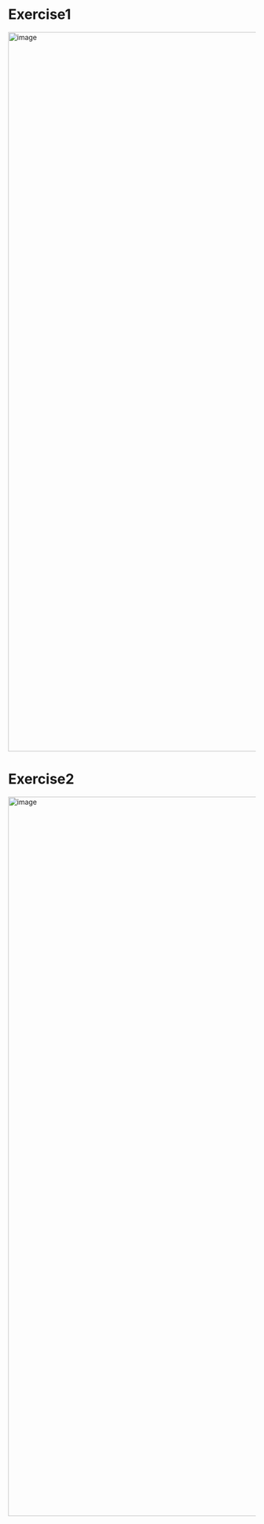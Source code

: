 # Exercise1
<img width="1463" alt="image" src="https://github.com/user-attachments/assets/005c20d9-856c-4458-b25f-3bad76173285" />

# Exercise2
<img width="1463" alt="image" src="https://github.com/user-attachments/assets/5ca11406-c24c-44af-8a91-891328338ddc" />
